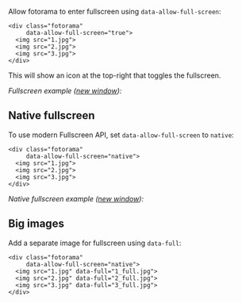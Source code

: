Allow fotorama to&nbsp;enter fullscreen using `data-allow-full-screen`:

	<div class="fotorama"
	     data-allow-full-screen="true">
	  <img src="1.jpg">
	  <img src="2.jpg">
	  <img src="3.jpg">
	</div>

This will show an&nbsp;icon at&nbsp;the top-right that toggles the fullscreen.

_Fullscreen example (<a href="/<>/fullscreen.html" target="_blank">new window</a>):_

<div class="fotorama-wrap"><div class="fotorama"
     data-width="500"
     data-ratio="3/2"
     data-max-width="100%"
     data-fit="cover"
     data-allow-full-screen="true">
	<a href="http://fotorama.s3.amazonaws.com/i/okonechnikov/9-lo.jpg"></a>
	<a href="http://fotorama.s3.amazonaws.com/i/okonechnikov/23-lo.jpg"></a>
	<a href="http://fotorama.s3.amazonaws.com/i/okonechnikov/14-lo.jpg"></a>
	<a href="http://fotorama.s3.amazonaws.com/i/okonechnikov/15-lo.jpg"></a>
	<a href="http://fotorama.s3.amazonaws.com/i/okonechnikov/16-lo.jpg"></a>
</div></div>

## Native fullscreen
To&nbsp;use modern Fullscreen <abbr>API</abbr>, set `data-allow-full-screen` to `native`:

	<div class="fotorama"
	     data-allow-full-screen="native">
	  <img src="1.jpg">
	  <img src="2.jpg">
	  <img src="3.jpg">
	</div>

_Native fullscreen example (<a href="/<>/fullscreen-native.html" target="_blank">new window</a>):_

<div class="fotorama-wrap"><div class="fotorama"
     data-width="500"
     data-ratio="3/2"
     data-max-width="100%"
     data-fit="cover"
     data-allow-full-screen="native">
	<a href="http://fotorama.s3.amazonaws.com/i/okonechnikov/9-lo.jpg" data-full="http://fotorama.s3.amazonaws.com/i/okonechnikov/9.jpg"></a>
	<a href="http://fotorama.s3.amazonaws.com/i/okonechnikov/23-lo.jpg" data-full="http://fotorama.s3.amazonaws.com/i/okonechnikov/23.jpg"></a>
	<a href="http://fotorama.s3.amazonaws.com/i/okonechnikov/14-lo.jpg" data-full="http://fotorama.s3.amazonaws.com/i/okonechnikov/14.jpg"></a>
	<a href="http://fotorama.s3.amazonaws.com/i/okonechnikov/15-lo.jpg" data-full="http://fotorama.s3.amazonaws.com/i/okonechnikov/15.jpg"></a>
	<a href="http://fotorama.s3.amazonaws.com/i/okonechnikov/16-lo.jpg" data-full="http://fotorama.s3.amazonaws.com/i/okonechnikov/16.jpg"></a>
</div></div>

## Big images
Add a&nbsp;separate image for fullscreen using `data-full`:

	<div class="fotorama"
	     data-allow-full-screen="native">
	  <img src="1.jpg" data-full="1_full.jpg">
	  <img src="2.jpg" data-full="2_full.jpg">
	  <img src="3.jpg" data-full="3_full.jpg">
	</div>